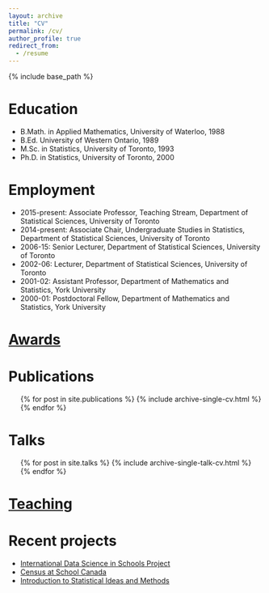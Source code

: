 ```yaml
---
layout: archive
title: "CV"
permalink: /cv/
author_profile: true
redirect_from:
  - /resume
---
```


{% include base_path %}

Education
======
* B.Math. in Applied Mathematics, University of Waterloo, 1988
* B.Ed. University of Western Ontario, 1989
* M.Sc. in Statistics, University of Toronto, 1993
* Ph.D. in  Statistics, University of Toronto, 2000

Employment
======
* 2015-present: Associate Professor, Teaching Stream, Department of Statistical Sciences, University of Toronto
* 2014-present: Associate Chair, Undergraduate Studies in Statistics, Department of Statistical Sciences, University of Toronto
* 2006-15: Senior Lecturer, Department of Statistical Sciences, University of Toronto
* 2002-06: Lecturer, Department of Statistical Sciences, University of Toronto
* 2001-02: Assistant Professor, Department of Mathematics and Statistics, York University
* 2000-01: Postdoctoral Fellow, Department of Mathematics and Statistics, York University


[Awards](/awards)
=====


Publications
======
  <ul>{% for post in site.publications %}
    {% include archive-single-cv.html %}
  {% endfor %}</ul>
  
Talks
======
  <ul>{% for post in site.talks %}
    {% include archive-single-talk-cv.html %}
  {% endfor %}</ul>
  
[Teaching](/teaching)
======
  
Recent projects
======
- [International Data Science in Schools Project](http://www.idssp.org)
- [Census at School Canada](http://censusatschool.ca)
- [Introduction to Statistical Ideas and Methods](http://stats.onlinelearning.utoronto.ca)